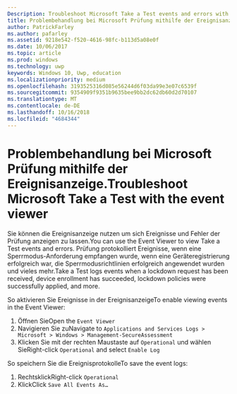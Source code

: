```yaml
---
Description: Troubleshoot Microsoft Take a Test events and errors with the event viewer.
title: Problembehandlung bei Microsoft Prüfung mithilfe der Ereignisanzeige.
author: PatrickFarley
ms.author: pafarley
ms.assetid: 9218e542-f520-4616-98fc-b113d5a08e0f
ms.date: 10/06/2017
ms.topic: article
ms.prod: windows
ms.technology: uwp
keywords: Windows 10, Uwp, education
ms.localizationpriority: medium
ms.openlocfilehash: 3193525316d085e56244d6f03da99e3e07c6539f
ms.sourcegitcommit: 9354909f9351b9635bee9bb2dc62db60d2d70107
ms.translationtype: MT
ms.contentlocale: de-DE
ms.lasthandoff: 10/16/2018
ms.locfileid: "4684344"
---
```

# <a name="troubleshoot-microsoft-take-a-test-with-the-event-viewer"></a><span data-ttu-id="f9a1e-103">Problembehandlung bei Microsoft Prüfung mithilfe der Ereignisanzeige.</span><span class="sxs-lookup"><span data-stu-id="f9a1e-103">Troubleshoot Microsoft Take a Test with the event viewer</span></span>

<span data-ttu-id="f9a1e-104">Sie können die Ereignisanzeige nutzen um sich Ereignisse und Fehler der Prüfung anzeigen zu lassen.</span><span class="sxs-lookup"><span data-stu-id="f9a1e-104">You can use the Event Viewer to view Take a Test events and errors.</span></span> <span data-ttu-id="f9a1e-105">Prüfung protokolliert Ereignisse, wenn eine Sperrmodus-Anforderung empfangen wurde, wenn eine Geräteregistrierung erfolgreich war, die Sperrmodusrichtlinien erfolgreich angewendet wurden und vieles mehr.</span><span class="sxs-lookup"><span data-stu-id="f9a1e-105">Take a Test logs events when a lockdown request has been received, device enrollment has succeeded, lockdown policies were successfully applied, and more.</span></span>

<span data-ttu-id="f9a1e-106">So aktivieren Sie Ereignisse in der Ereignisanzeige</span><span class="sxs-lookup"><span data-stu-id="f9a1e-106">To enable viewing events in the Event Viewer:</span></span>
1. <span data-ttu-id="f9a1e-107">Öffnen Sie</span><span class="sxs-lookup"><span data-stu-id="f9a1e-107">Open the</span></span> `Event Viewer`
2. <span data-ttu-id="f9a1e-108">Navigieren Sie zu</span><span class="sxs-lookup"><span data-stu-id="f9a1e-108">Navigate to</span></span> `Applications and Services Logs > Microsoft > Windows > Management-SecureAssessment`
3. <span data-ttu-id="f9a1e-109">Klicken Sie mit der rechten Maustaste auf `Operational` und wählen Sie</span><span class="sxs-lookup"><span data-stu-id="f9a1e-109">Right-click `Operational` and select</span></span> `Enable Log`

<span data-ttu-id="f9a1e-110">So speichern Sie die Ereignisprotokolle</span><span class="sxs-lookup"><span data-stu-id="f9a1e-110">To save the event logs:</span></span>
1. <span data-ttu-id="f9a1e-111">Rechtsklick</span><span class="sxs-lookup"><span data-stu-id="f9a1e-111">Right-click</span></span> `Operational`
2. <span data-ttu-id="f9a1e-112">Klick</span><span class="sxs-lookup"><span data-stu-id="f9a1e-112">Click</span></span> `Save All Events As…`
